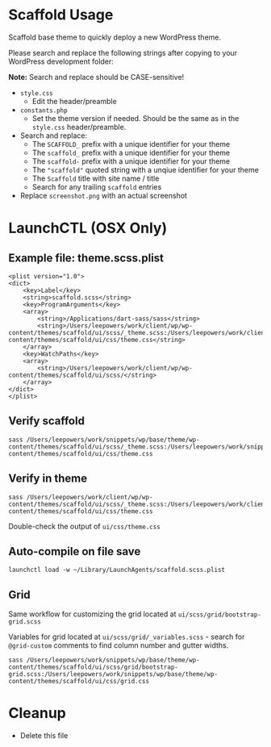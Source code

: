 # Scaffold Usage

Scaffold base theme to quickly deploy a new WordPress theme.

Please search and replace the following strings after copying to your WordPress development folder:

**Note:** Search and replace should be CASE-sensitive!

* `style.css`
  * Edit the header/preamble
* `constants.php`
  * Set the theme version if needed. Should be the same as in the `style.css` header/preamble.
* Search and replace:
  * The `SCAFFOLD_` prefix with a unique identifier for your theme
  * The `scaffold_` prefix with a unique identifier for your theme
  * The `scaffold-` prefix with a unique identifier for your theme
  * The `"scaffold"` quoted string with a unqiue identifier for your theme
  * The `Scaffold` title with site name / title
  * Search for any trailing `scaffold` entries
* Replace `screenshot.png` with an actual screenshot


# LaunchCTL (OSX Only)

## Example file: theme.scss.plist

	<plist version="1.0">
	<dict>
	    <key>Label</key>
	    <string>scaffold.scss</string>
	    <key>ProgramArguments</key>
	    <array>
	        <string>/Applications/dart-sass/sass</string>
	        <string>/Users/leepowers/work/client/wp/wp-content/themes/scaffold/ui/scss/_theme.scss:/Users/leepowers/work/client/wp/wp-content/themes/scaffold/ui/css/theme.css</string>
	    </array>
	    <key>WatchPaths</key>
	    <array>
	        <string>/Users/leepowers/work/client/wp/wp-content/themes/scaffold/ui/scss/</string>
	    </array>
	</dict>
	</plist>

## Verify scaffold

	sass /Users/leepowers/work/snippets/wp/base/theme/wp-content/themes/scaffold/ui/scss/_theme.scss:/Users/leepowers/work/snippets/wp/base/theme/wp-content/themes/scaffold/ui/css/theme.css

## Verify in theme

	sass /Users/leepowers/work/client/wp/wp-content/themes/scaffold/ui/scss/_theme.scss:/Users/leepowers/work/client/wp/wp-content/themes/scaffold/ui/css/theme.css

Double-check the output of `ui/css/theme.css`

## Auto-compile on file save

	launchctl load -w ~/Library/LaunchAgents/scaffold.scss.plist

## Grid

Same workflow for customizing the grid located at `ui/scss/grid/bootstrap-grid.scss`

Variables for grid located at `ui/scss/grid/_variables.scss` - search for `@grid-custom` comments to find column number and gutter widths.

	sass /Users/leepowers/work/snippets/wp/base/theme/wp-content/themes/scaffold/ui/scss/grid/bootstrap-grid.scss:/Users/leepowers/work/snippets/wp/base/theme/wp-content/themes/scaffold/ui/css/grid.css


# Cleanup

* Delete this file